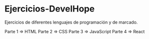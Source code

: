 ﻿# Ejercicios-DevelHope

Ejercicios de diferentes lenguajes de programación y de marcado.

Parte 1 => HTML
Parte 2 => CSS
Parte 3 => JavaScript
Parte 4 => React